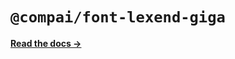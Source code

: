 # `@compai/font-lexend-giga`

[**Read the docs &rarr;**](https://components.ai/docs/typefaces/lexend-giga)

